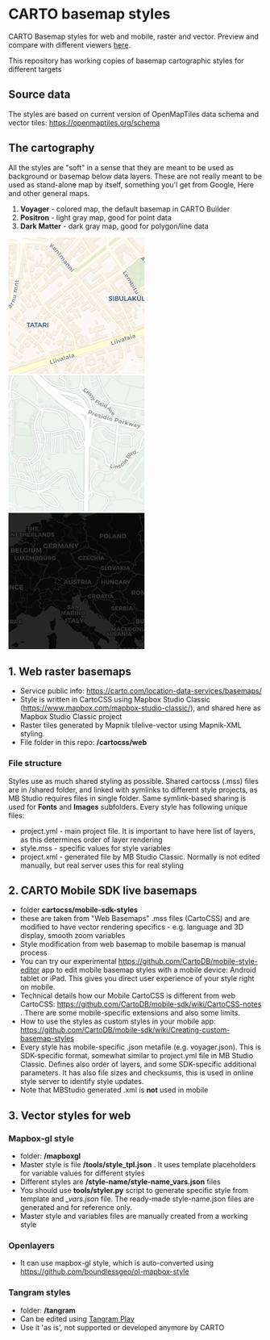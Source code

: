 # CARTO basemap styles
CARTO Basemap styles for web and mobile, raster and vector. Preview and compare with different viewers [here](https://cartodb.github.io/basemap-styles). 

This repository has working copies of basemap cartographic styles for different targets

## Source data

The styles are based on current version of OpenMapTiles data schema and vector tiles: https://openmaptiles.org/schema 

## The cartography

All the styles are "soft" in a sense that they are meant to be used as background or basemap below data layers. These are not really meant to be used as stand-alone map by itself, something you'l get from Google, Here and other general maps.

1. **Voyager** - colored map, the default basemap in CARTO Builder
2. **Positron** - light gray map, good for point data
3. **Dark Matter** - dark gray map, good for polygon/line data


<img src="/cartocss/web-styles/voyager.tm2/.thumb.png" alt = "voyager" width="270"/> <img src="/cartocss/web-styles/positron.tm2/.thumb.png" alt = "positron" width="270"/> <img src="/cartocss/web-styles/dark-matter.tm2/.thumb.png" alt = "dark-matter" width="270"/>

## 1. Web raster basemaps

* Service public info: https://carto.com/location-data-services/basemaps/
* Style is written in CartoCSS using Mapbox Studio Classic (https://www.mapbox.com/mapbox-studio-classic/), and shared here as Mapbox Studio Classic project
* Raster tiles generated by Mapnik tilelive-vector using Mapnik-XML styling. 
* File folder in this repo: **/cartocss/web**

### File structure 

Styles use as much shared styling as possible. 
Shared cartocss (.mss) files are in /shared folder, and linked with symlinks to different style projects, as MB Studio requires files in single folder. 
Same symlink-based sharing is used for **Fonts** and **Images** subfolders.
Every style has following unique files:
* project.yml - main project file. It is important to have here list of layers, as this determines order of layer rendering
* style.mss - specific values for style variables
* project.xml - generated file by MB Studio Classic. Normally is not edited manually, but real server uses this for real styling

## 2. CARTO Mobile SDK live basemaps 
* folder **cartocss/mobile-sdk-styles**
* these are taken from "Web Basemaps" .mss files (CartoCSS) and are modified to have vector rendering specifics - e.g. language and 3D display, smooth zoom variables
* Style modification from web basemap to mobile basemap is manual process
* You can try our experimental https://github.com/CartoDB/mobile-style-editor app to edit mobile basemap styles with a mobile device: Android tablet or iPad. This gives you direct user experience of your style right on mobile.
* Technical details how our Mobile CartoCSS is different from web CartoCSS: https://github.com/CartoDB/mobile-sdk/wiki/CartoCSS-notes . There are some mobile-specific extensions and also some limits.
* How to use the styles as custom styles in your mobile app: https://github.com/CartoDB/mobile-sdk/wiki/Creating-custom-basemap-styles
* Every style has mobile-specific .json metafile (e.g. voyager.json). This is SDK-specific format, somewhat similar to project.yml file in MB Studio Classic. Defines also order of layers, and some SDK-specific additional parameters. It has also file sizes and checksums, this is used in online style server to identify style updates.
* Note that MBStudio generated .xml is **not** used in mobile

## 3. Vector styles for web
### Mapbox-gl style
* folder: **/mapboxgl**
* Master style is file **/tools/style_tpl.json** . It uses template placeholders for variable values for different styles
* Different styles are **/style-name/style-name_vars.json** files
* You should use **tools/styler.py** script to generate specific style from template and *_vars.json* file. The ready-made style-name.json files are generated and for reference only.
* Master style and variables files are manually created from a working style

### Openlayers
* It can use mapbox-gl style, which is auto-converted using https://github.com/boundlessgeo/ol-mapbox-style

### Tangram styles
* folder: **/tangram**
* Can be edited using [Tangram Play](https://github.com/tangrams/tangram-play)
* Use it 'as is', not supported or developed anymore by CARTO


